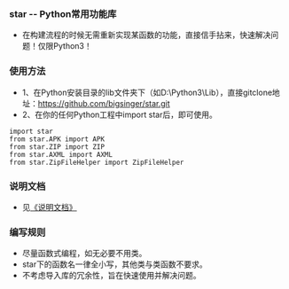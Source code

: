 ﻿### star -- Python常用功能库
- 在构建流程的时候无需重新实现某函数的功能，直接信手拈来，快速解决问题！仅限Python3！

### 使用方法
- 1、在Python安装目录的lib文件夹下（如D:\Python3\Lib），直接gitclone地址：https://github.com/bigsinger/star.git
- 2、在你的任何Python工程中import star后，即可使用。
```
import star
from star.APK import APK
from star.ZIP import ZIP
from star.AXML import AXML
from star.ZipFileHelper import ZipFileHelper
```

### 说明文档
- 见[《说明文档》](https://github.com/pythonstar/star/wiki/%E8%AF%B4%E6%98%8E%E6%96%87%E6%A1%A3)

### 编写规则
- 尽量函数式编程，如无必要不用类。
- star下的函数名一律全小写，其他类与类函数不要求。
- 不考虑导入库的冗余性，旨在快速使用并解决问题。
